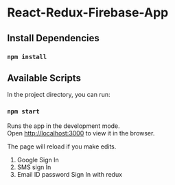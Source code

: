# React-Redux-Firebase-App

## Install Dependencies
### `npm install`

## Available Scripts

In the project directory, you can run:

### `npm start`

Runs the app in the development mode.<br />
Open [http://localhost:3000](http://localhost:3000) to view it in the browser.

The page will reload if you make edits.<br />

1. Google Sign In
2. SMS sign In
3. Email ID password Sign In with redux
